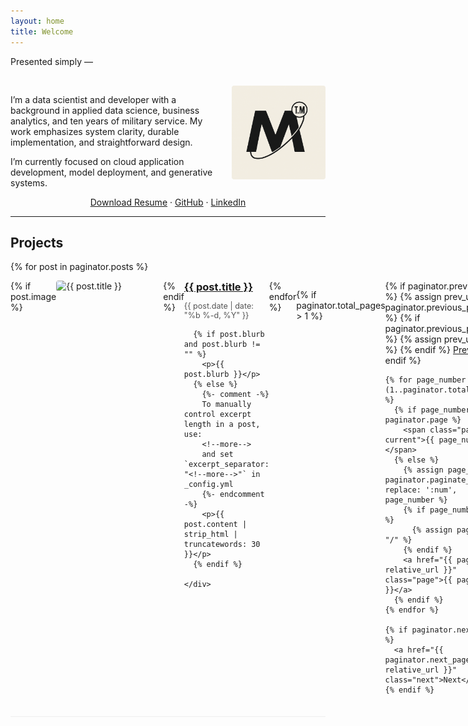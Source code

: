 ```yaml
---
layout: home
title: Welcome
---
```


<style>
  .center-links {
    text-align: center;
  }
  .post-item {
    display: flex;
    align-items: flex-start;
    margin-bottom: 2em;
    border-bottom: 1px solid #eee;
    padding-bottom: 1.5em;
  }
  .post-image {
    flex-shrink: 0;
    width: 150px;
    height: auto;
    margin-right: 1.5em;
    border-radius: 4px;
    object-fit: cover;
  }
  .post-content {
    flex-grow: 1;
  }
  .post-content h3 {
    margin-top: 0;
    margin-bottom: 0.5em;
  }
  .post-content p {
    margin-bottom: 0.5em;
  }
  .post-date {
    font-size: 0.9em;
    color: #555;
  }
</style>

Presented simply —

<div style="max-width: 700px; margin: 0 auto; padding-top: 1rem;">
  <img src="assets/images/logo.png" alt="headshot" style="width: 150px; float: right; margin-left: 20px; border-radius: 4px;">
  <p>
    I’m a data scientist and developer with a background in applied data science, business analytics, and ten years of military service.
    My work emphasizes system clarity, durable implementation, and straightforward design.
  </p>
  <p>
    I’m currently focused on cloud application development, model deployment, and generative systems.
  </p>
  <div class="center-links">
    <p>
      <a href="placeholder">Download Resume</a> ·
      <a href="https://github.com/MylesTym">GitHub</a> ·
      <a href="https://www.linkedin.com/in/myles-tym/">LinkedIn</a>
    </p>
  </div>
</div>

---

## Projects

{% for post in paginator.posts %}
  <div class="post-item">
    {% if post.image %}
      <img src="{{ post.image | relative_url }}" alt="{{ post.title }}" class="post-image">
    {% endif %}
    <div class="post-content">
      <h3><a href="{{ post.url | relative_url }}">{{ post.title }}</a></h3>
      <p class="post-date">{{ post.date | date: "%b %-d, %Y" }}</p>

      {% if post.blurb and post.blurb != "" %}
        <p>{{ post.blurb }}</p>
      {% else %}
        {%- comment -%}
        To manually control excerpt length in a post, use:
        <!--more-->
        and set `excerpt_separator: "<!--more-->"` in _config.yml
        {%- endcomment -%}
        <p>{{ post.content | strip_html | truncatewords: 30 }}</p>
      {% endif %}

    </div>
  </div>
{% endfor %}

{% if paginator.total_pages > 1 %}
  <nav class="pagination" role="navigation">
    {% if paginator.previous_page %}
      {% assign prev_url = paginator.previous_page_path %}
      {% if paginator.previous_page == 1 %}
        {% assign prev_url = "/" %}
      {% endif %}
      <a href="{{ prev_url | relative_url }}" class="previous">Previous</a>
    {% endif %}

    {% for page_number in (1..paginator.total_pages) %}
      {% if page_number == paginator.page %}
        <span class="page current">{{ page_number }}</span>
      {% else %}
        {% assign page_url = paginator.paginate_path | replace: ':num', page_number %}
        {% if page_number == 1 %}
          {% assign page_url = "/" %}
        {% endif %}
        <a href="{{ page_url | relative_url }}" class="page">{{ page_number }}</a>
      {% endif %}
    {% endfor %}

    {% if paginator.next_page %}
      <a href="{{ paginator.next_page_path | relative_url }}" class="next">Next</a>
    {% endif %}
  </nav>
{% endif %}
